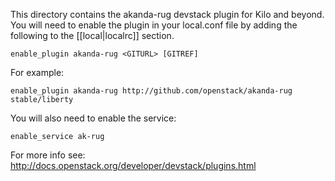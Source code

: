 This directory contains the akanda-rug devstack plugin for Kilo and beyond. You
will need to enable the plugin in your local.conf file by adding the
following to the [[local|localrc]] section.

    enable_plugin akanda-rug <GITURL> [GITREF]

For example:

    enable_plugin akanda-rug http://github.com/openstack/akanda-rug stable/liberty

You will also need to enable the service:

    enable_service ak-rug

For more info see: http://docs.openstack.org/developer/devstack/plugins.html
